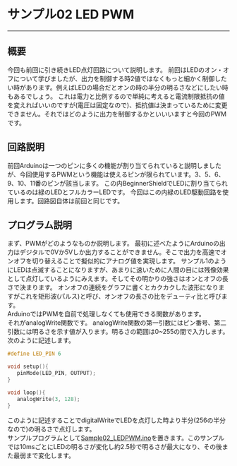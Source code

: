 # サンプル02 LED PWM
---

## 概要
今回も前回に引き続きLED点灯回路について説明します。
前回はLEDのオン・オフについて学びましたが、出力を制御する時2値ではなくもっと細かく制御したい時があります。例えばLEDの場合だとオンの時の半分の明るさなどにしたい時もあるでしょう。
これは電力と比例するので単純に考えると電流制限抵抗の値を変えればいいのですが(電圧は固定なので)、抵抗値は決まっているために変更できません。それではどのように出力を制御するかといいいますと今回のPWMです。

## 回路説明
前回Arduinoは一つのピンに多くの機能が割り当てられていると説明しましたが、今回使用するPWMという機能は使えるピンが限られています。3、5、6、9、10、11番のピンが該当します。
この内BeginnerShieldでLEDに割り当てられているのは緑のLEDとフルカラーLEDです。
今回はこの内緑のLED駆動回路を使用します。回路図自体は前回と同じです。

## プログラム説明
まず、PWMがどのようなものか説明します。
最初に述べたようにArduinoの出力はデジタルで0Vか5Vしか出力することができません。そこで出力を高速でオンオフを切り替えることで擬似的にアナログ値を実現します。
サンプル1のようにLEDは点滅することになりますが、あまりに速いために人間の目には残像効果として点灯しているようにみえます。そしてその明かりの強さはオンとオフの長さで決まります。
オンオフの連続をグラフに書くとカクカクした波形になりますがこれを矩形波(パルス)と呼び、オンオフの長さの比をデューティ比と呼びます。  
ArduinoではPWMを自前で処理しなくても使用できる関数があります。  
それがanalogWrite関数です。
analogWrite関数の第一引数にはピン番号、第二引数には明るさを示す値が入ります。明るさの範囲は0~255の間で入力します。
次のように記述します。
```C
#define LED_PIN 6

void setup(){
   pinMode(LED_PIN, OUTPUT);
}

void loop(){
   analogWrite(3, 128);
}
```
このように記述することでdigitalWriteでLEDを点灯した時より半分(256の半分なので)の明るさで点灯します。  
サンプルプログラムとして[Sample02_LEDPWM.ino](Sample02_LEDPWM.ino)を置きます。このサンプルでは10msごとにLEDの明るさが変化し約2.5秒で明るさが最大になり、その後また最弱まで変化します。
